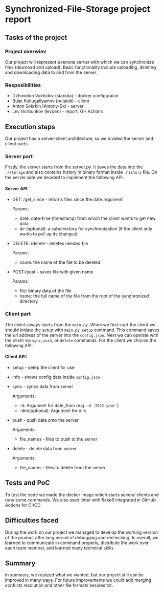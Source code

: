 #  Synchronized-File-Storage project report

## Tasks of the project

### Project overwiev

Our project will represent a remote server with which we can synchronize files (downoad and upload). Basic functionality include uploading, deleting and downloading data to and from the server.

### Resposibilities

- Dzhovidon Vakhidov (starkda) - docker configuraion
- Bulat Kutlugallyamov (bulatok) - client
- Anton Sokrkin (Antony-Sk) - server
- Lev Gorbunkov (levpen) - report, GH Actions

## Execution steps
Our project has a server-client architecture, so we divided the server and client parts.

### Server part
Firstly, the server starts from the server.py. It saves the data into the ```./storage``` and also contains history in binary format inside ```.history``` file. On the server side we decided to implement the following API.
#### Server API
- GET: /get_since - returns files since the date argument
  
  Params:
  - date: date-time (timestamp) from which the client wants to get new data 
  - dir (optional): a subdirectory for synchronization (if the client only wants to pull up its changes)
- DELETE: /delete - deletes needed file
  
  Params:
  - name: the name of the file to be deleted
- POST:/post - saves file with given name
  
  Params:
  - file: binary data of the file
  - name: the full name of the file from the root of the synchronized directory

### Client part
The client always starts from the ```main.py```. When we first start the client we should initiate the setup with ```main.py setup``` command. This command saves the url address of the server into the ```config.json```. Next we can operate with the client via ```sync```, ```push```, or ```delete``` commands.
For the client we choose the following API:
#### Client API:
- setup - setep the client for use
- info - shows config data inside ```config.json```

- sync - syncs data from server

  Arguments:
  - -d: Argument for date_from (e.g. ```-d '2022 year'```)
  - -dirs(optional): Argument for dirs
- push - push data onto the server

  Arguments:
  - file_names - files to push to the server
- delete - delete data from server

  Arguments:
  - file_names - files to delete from the server



## Tests and PoC

To test the code we made the docker image which starts several clients and runs some commands. We also used linter with flake8 integrated in GitHub Actions for CI/CD.

## Difficulties faced
During the work on our project we managed to develop the working version of the product after long period of debugging and rechecking. In overall, we learned to communicate in command properly, distribute the work over each team member, and learned many technical skills.

## Summary

In summary, we realized what we wanted, but our project still can be improved in many ways. For future improvements we could add merging conflicts resolution and other file formats besides txt.
